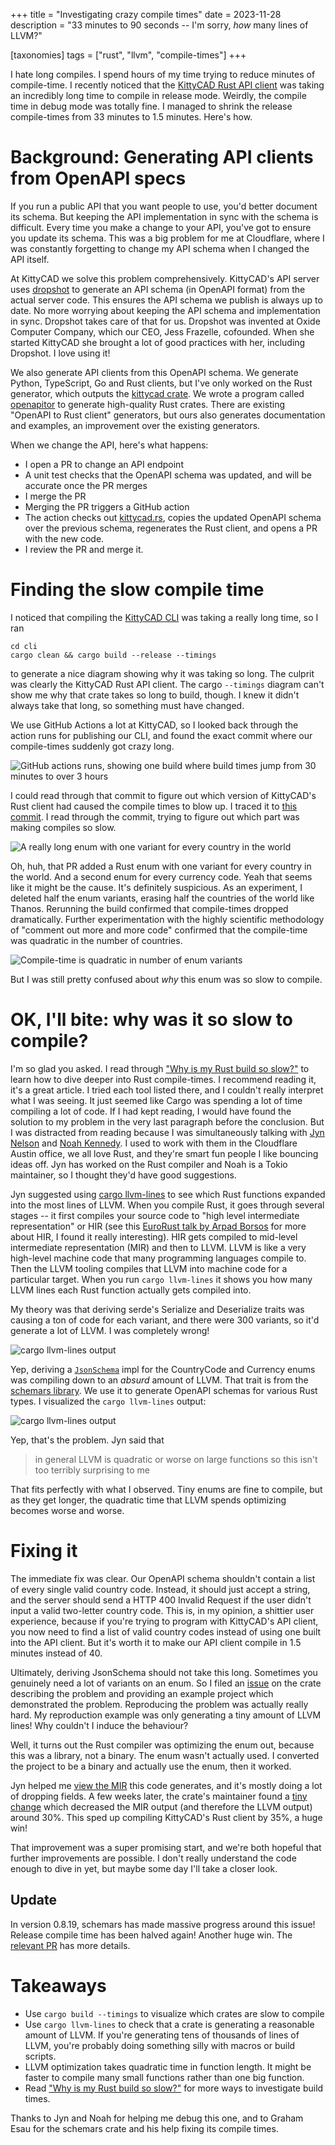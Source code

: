 +++
title = "Investigating crazy compile times"
date = 2023-11-28
description = "33 minutes to 90 seconds -- I'm sorry, *how* many lines of LLVM?"

[taxonomies]
tags = ["rust", "llvm", "compile-times"]
+++

I hate long compiles. I spend hours of my time trying to reduce minutes of compile-time. I recently noticed that the [KittyCAD Rust API client][kittycad-rs] was taking an incredibly long time to compile in release mode. Weirdly, the compile time in debug mode was totally fine. I managed to shrink the release compile-times from 33 minutes to 1.5 minutes. Here's how.

<!-- more -->

# Background: Generating API clients from OpenAPI specs

If you run a public API that you want people to use, you'd better document its schema. But keeping the API implementation in sync with the schema is difficult. Every time you make a change to your API, you've got to ensure you update its schema. This was a big problem for me at Cloudflare, where I was constantly forgetting to change my API schema when I changed the API itself.

At KittyCAD we solve this problem comprehensively. KittyCAD's API server uses [dropshot] to generate an API schema (in OpenAPI format) from the actual server code. This ensures the API schema we publish is always up to date. No more worrying about keeping the API schema and implementation in sync. Dropshot takes care of that for us. Dropshot was invented at Oxide Computer Company, which our CEO, Jess Frazelle, cofounded. When she started KittyCAD she brought a lot of good practices with her, including Dropshot. I love using it!

We also generate API clients from this OpenAPI schema. We generate Python, TypeScript, Go and Rust clients, but I've only worked on the Rust generator, which outputs the [kittycad crate][kittycad-rs]. We wrote a program called [openapitor] to generate high-quality Rust crates. There are existing "OpenAPI to Rust client" generators, but ours also generates documentation and examples, an improvement over the existing generators.

When we change the API, here's what happens:

 - I open a PR to change an API endpoint
 - A unit test checks that the OpenAPI schema was updated, and will be accurate once the PR merges
 - I merge the PR
 - Merging the PR triggers a GitHub action
 - The action checks out [kittycad.rs][kittycad-rs], copies the updated OpenAPI schema over the previous schema, regenerates the Rust client, and opens a PR with the new code.
 - I review the PR and merge it.

# Finding the slow compile time

I noticed that compiling the [KittyCAD CLI] was taking a really long time, so I ran

```
cd cli
cargo clean && cargo build --release --timings
```

to generate a nice diagram showing why it was taking so long. The culprit was clearly the KittyCAD Rust API client. The cargo `--timings` diagram can't show me why that crate takes so long to build, though. I knew it didn't always take that long, so something must have changed.

We use GitHub Actions a lot at KittyCAD, so I looked back through the action runs for publishing our CLI, and found the exact commit where our compile-times suddenly got crazy long. 

![GitHub actions runs, showing one build where build times jump from 30 minutes to over 3 hours](/crazy-compile-time/compile_times_got_slow.png)

I could read through that commit to figure out which version of KittyCAD's Rust client had caused the compile times to blow up. I traced it to [this commit](https://github.com/KittyCAD/kittycad.rs/pull/152/files#diff-9459dc5c0932df4eb874d9c356911eccfb0950be58a8cce00d5fe0aa6f7b968e). I read through the commit, trying to figure out which part was making compiles so slow.

![A really long enum with one variant for every country in the world](/crazy-compile-time/huge_enum.png)

Oh, huh, that PR added a Rust enum with one variant for every country in the world. And a second enum for every currency code. Yeah that seems like it might be the cause. It's definitely suspicious. As an experiment, I deleted half the enum variants, erasing half the countries of the world like Thanos. Rerunning the build confirmed that compile-times dropped dramatically. Further experimentation with the highly scientific methodology of "comment out more and more code" confirmed that the compile-time was quadratic in the number of countries.

![Compile-time is quadratic in number of enum variants](/crazy-compile-time/quadratic.png)

But I was still pretty confused about _why_ this enum was so slow to compile.

# OK, I'll bite: why was it so slow to compile?

I'm so glad you asked. I read through ["Why is my Rust build so slow?"][ftl-slow-build] to learn how to dive deeper into Rust compile-times. I recommend reading it, it's a great article. I tried each tool listed there, and I couldn't really interpret what I was seeing. It just seemed like Cargo was spending a lot of time compiling a lot of code. If I had kept reading, I would have found the solution to my problem in the very last paragraph before the conclusion. But I was distracted from reading because I was simultaneously talking with [Jyn Nelson](https://jyn.dev/) and [Noah Kennedy](https://twitter.com/despisecomputer?lang=en). I used to work with them in the Cloudflare Austin office, we all love Rust, and they're smart fun people I like bouncing ideas off. Jyn has worked on the Rust compiler and Noah is a Tokio maintainer, so I thought they'd have good suggestions.

Jyn suggested using [cargo llvm-lines] to see which Rust functions expanded into the most lines of LLVM. When you compile Rust, it goes through several stages -- it first compiles your source code to "high level intermediate representation" or HIR (see this [EuroRust talk by Arpad Borsos](https://www.youtube.com/watch?v=id38OaSPioA) for more about HIR, I found it really interesting). HIR gets compiled to mid-level intermediate representation (MIR) and then to LLVM. LLVM is like a very high-level machine code that many programming languages compile to. Then the LLVM tooling compiles that LLVM into machine code for a particular target. When you run `cargo llvm-lines` it shows you how many LLVM lines each Rust function actually gets compiled into.

My theory was that deriving serde's Serialize and Deserialize traits was causing a ton of code for each variant, and there were 300 variants, so it'd generate a lot of LLVM. I was completely wrong!

![cargo llvm-lines output](/crazy-compile-time/llvm-lines.png)

Yep, deriving a [`JsonSchema`] impl for the CountryCode and Currency enums was compiling down to an _absurd_ amount of LLVM. That trait is from the [schemars library]. We use it to generate OpenAPI schemas for various Rust types. I visualized the `cargo llvm-lines` output:

![cargo llvm-lines output](/crazy-compile-time/llvm-lines-pie.png)

Yep, that's the problem. Jyn said that

> in general LLVM is quadratic or worse on large functions so this isn't too terribly surprising to me

That fits perfectly with what I observed. Tiny enums are fine to compile, but as they get longer, the quadratic time that LLVM spends optimizing becomes worse and worse.

# Fixing it

The immediate fix was clear. Our OpenAPI schema shouldn't contain a list of every single valid country code. Instead, it should just accept a string, and the server should send a HTTP 400 Invalid Request if the user didn't input a valid two-letter country code. This is, in my opinion, a shittier user experience, because if you're trying to program with KittyCAD's API client, you now need to find a list of valid country codes instead of using one built into the API client. But it's worth it to make our API client compile in 1.5 minutes instead of 40.

Ultimately, deriving JsonSchema should not take this long. Sometimes you genuinely need a lot of variants on an enum. So I filed an [issue] on the crate describing the problem and providing an example project which demonstrated the problem. Reproducing the problem was actually really hard. My reproduction example was only generating a tiny amount of LLVM lines! Why couldn't I induce the behaviour?

Well, it turns out the Rust compiler was optimizing the enum out, because this was a library, not a binary. The enum wasn't actually used. I converted the project to be a binary and actually use the enum, then it worked.

Jyn helped me [view the MIR](https://github.com/GREsau/schemars/issues/246#issuecomment-1773880468) this code generates, and it's mostly doing a lot of dropping fields. A few weeks later, the crate's maintainer found a [tiny change] which decreased the MIR output (and therefore the LLVM output) around 30%. This sped up compiling KittyCAD's Rust client by 35%, a huge win!

That improvement was a super promising start, and we're both hopeful that further improvements are possible. I don't really understand the code enough to dive in yet, but maybe some day I'll take a closer look.

## Update

In version 0.8.19, schemars has made massive progress around this issue! Release compile time has been halved again! Another huge win. The [relevant PR](https://github.com/GREsau/schemars/pull/286) has more details.

# Takeaways

 - Use `cargo build --timings` to visualize which crates are slow to compile
 - Use `cargo llvm-lines` to check that a crate is generating a reasonable amount of LLVM. If you're generating tens of thousands of lines of LLVM, you're probably doing something silly with macros or build scripts.
 - LLVM optimization takes quadratic time in function length. It might be faster to compile many small functions rather than one big function.
 - Read ["Why is my Rust build so slow?"][ftl-slow-build] for more ways to investigate build times.

Thanks to Jyn and Noah for helping me debug this one, and to Graham Esau for the schemars crate and his help fixing its compile times.

[tiny change]: https://github.com/GREsau/schemars/commit/ae9544aaf96b505f2b1b9a2f583d3c945cf4543d
[issue]: https://github.com/GREsau/schemars/issues/246
[`JsonSchema`]: https://docs.rs/schemars/latest/schemars/trait.JsonSchema.html
[cargo llvm-lines]: https://crates.io/crates/cargo-llvm-lines
[ftl-slow-build]: https://fasterthanli.me/articles/why-is-my-rust-build-so-slow
[KittyCAD CLI]: https://github.com/KittyCAD/cli
[openapitor]: https://github.com/KittyCAD/kittycad.rs/tree/main/openapitor
[dropshot]: https://docs.rs/dropshot
[kittycad-rs]: https://docs.rs/kittycad
[schemars library]: https://crates.io/crates/schemars
